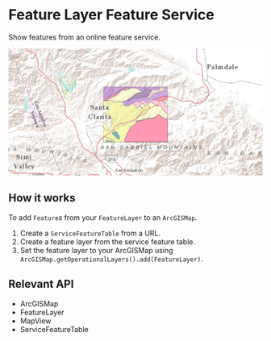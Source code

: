 # Feature Layer Feature Service

Show features from an online feature service.

<img src="FeatureLayerFeatureService.png"/>

## How it works

To add `Feature`s from your `FeatureLayer` to an `ArcGISMap`.


  1. Create a `ServiceFeatureTable` from a URL.
  2. Create a feature layer from the service feature table.
  3. Set the feature layer to your ArcGISMap using `ArcGISMap.getOperationalLayers().add(FeatureLayer)`.


## Relevant API


  * ArcGISMap
  * FeatureLayer
  * MapView
  * ServiceFeatureTable

